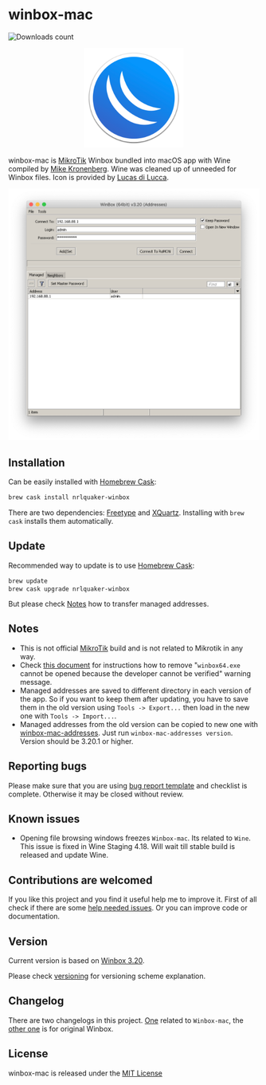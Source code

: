 # winbox-mac

![Downloads count](https://img.shields.io/github/downloads/nrlquaker/winbox-mac/total.svg)

<p align="center">
  <img src="icon.png" width="200">
</p>

winbox-mac is [MikroTik](https://mikrotik.com) Winbox bundled into macOS app with Wine compiled by [Mike Kronenberg](http://winebottler.kronenberg.org/specifications). Wine was cleaned up of unneeded for Winbox files.
Icon is provided by [Lucas di Lucca](https://github.com/luccaccine).

![winbox-mac screenshot](screenshot.png)

## Installation

Can be easily installed with [Homebrew Cask](https://caskroom.github.io):

```sh
brew cask install nrlquaker-winbox
```

There are two dependencies: [Freetype](https://www.freetype.org/index.html) and [XQuartz](https://www.xquartz.org). Installing with `brew cask` installs them automatically.

## Update

Recommended way to update is to use [Homebrew Cask](https://caskroom.github.io):
```
brew update
brew cask upgrade nrlquaker-winbox
```
But please check [Notes](#notes) how to transfer managed addresses.

## Notes

- This is not official [MikroTik](https://mikrotik.com) build and is not related to Mikrotik in any way.
- Check [this document](UNVERIFIED_DEVELOPER.md) for instructions how to remove "`winbox64.exe` cannot be opened because the developer cannot be verified" warning message.
- Managed addresses are saved to different directory in each version of the app. So if you want to keep them after updating, you have to save them in the old version using `Tools -> Export...` then load in the new one with `Tools -> Import...`.
- Managed addresses from the old version can be copied to new one with [winbox-mac-addresses](https://github.com/nrlquaker/winbox-mac-addresses). Just run `winbox-mac-addresses version`. Version should be 3.20.1 or higher.

## Reporting bugs

Please make sure that you are using [bug report template](https://github.com/nrlquaker/winbox-mac/issues/new?assignees=nrlquaker&labels=&template=bug_report.md&title=) and checklist is complete. Otherwise it may be closed without review.

## Known issues

- Opening file browsing windows freezes `Winbox-mac`. Its related to  `Wine`. This issue is fixed in Wine Staging 4.18. Will wait till stable build is released and update Wine.

## Contributions are welcomed

If you like this project and you find it useful help me to improve it. First of all check if there are some [help needed issues](https://github.com/nrlquaker/winbox-mac/issues?q=is%3Aissue+is%3Aopen+label%3A%22help+wanted%22). Or you can improve code or documentation.

## Version

Current version is based on [Winbox 3.20](https://download.mikrotik.com/winbox/3.20/winbox64.exe).

Please check [versioning](VERSIONING.md) for versioning scheme explanation.

## Changelog

There are two changelogs in this project. [One](CHANGELOG.md) related to `Winbox-mac`, the [other one](CHANGELOG_WINBOX.md) is for original Winbox.

## License

winbox-mac is released under the [MIT License](https://github.com/nrlquaker/nfov/blob/master/LICENSE)
